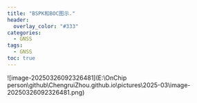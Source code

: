 ```yaml
---
title: "BSPK和BOC图示."
header:
  overlay_color: "#333"
categories: 
  - GNSS
tags:
  - GNSS
toc: true
---
```




![image-20250326092326481](E:\OnChip person\github\ChengruiZhou.github.io\pictures\2025-03\image-20250326092326481.png)